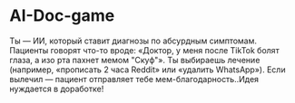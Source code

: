 # AI-Doc-game
Ты — ИИ, который ставит диагнозы по абсурдным симптомам.  Пациенты говорят что-то вроде: «Доктор, у меня после TikTok болят глаза, а изо рта пахнет мемом "Скуф"».  Ты выбираешь лечение (например, «прописать 2 часа Reddit» или «удалить WhatsApp»).  Если вылечил — пациент отправляет тебе мем-благодарность..Идея нуждается в доработке!
